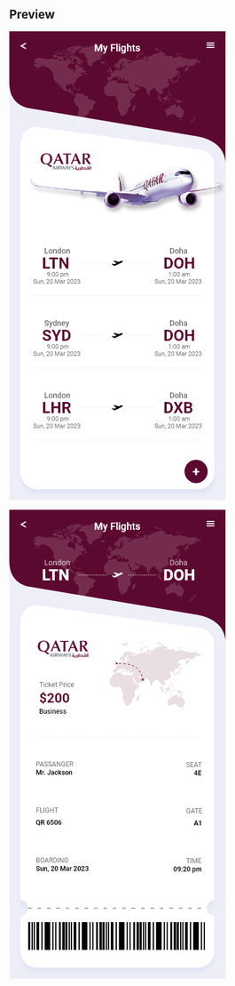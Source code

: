 ## Preview
![Preview](https://github.com/MohaEttaibi/UI-UX/blob/Day-22/pass_01.png)

![Preview](https://github.com/MohaEttaibi/UI-UX/blob/Day-22/pass_02.png)
